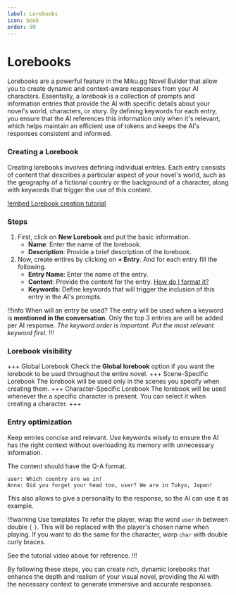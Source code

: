 ```yaml
---
label: Lorebooks
icon: book
order: 99
---
```


# Lorebooks

Lorebooks are a powerful feature in the Miku.gg Novel Builder that allow you to create dynamic and context-aware responses from your AI characters. Essentially, a lorebook is a collection of prompts and information entries that provide the AI with specific details about your novel's world, characters, or story. By defining keywords for each entry, you ensure that the AI references this information only when it's relevant, which helps maintain an efficient use of tokens and keeps the AI's responses consistent and informed.

### Creating a Lorebook

Creating lorebooks involves defining individual entries. Each entry consists of content that describes a particular aspect of your novel's world, such as the geography of a fictional country or the background of a character, along with keywords that trigger the use of this content.

[!embed Lorebook creation tutorial](/assets/novel-builder/tutorial_2.mp4)

### Steps
1. First, click on **New Lorebook** and put the basic information.
   - **Name**: Enter the name of the lorebook.
   - **Description**: Provide a brief description of the lorebook.
2. Now, create entires by clicking on **+ Entry**. And for each entry fill the following.
   - **Entry Name**: Enter the name of the entry.
   - **Content**: Provide the content for the entry. [How do I format it?](#entry-optimization)
   - **Keywords**: Define keywords that will trigger the inclusion of this entry in the AI's prompts.

!!!info When will an entry be used?
The entry will be used when a keyword is **mentioned in the conversation**. Only the top 3 entries are will be added per AI response. *The keyword order is important. Put the most relevant keyword first.*
!!!

### Lorebook visibility

+++ Global Lorebook
   Check the **Global lorebook** option if you want the lorebook to be used throughout the entire novel.
+++ Scene-Specific Lorebook
  The lorebook will be used only in the scenes you specify when creating them.
+++ Character-Specific Lorebook
  The lorebook will be used whenever the a specific character is present. You can select it when creating a character.
+++

### Entry optimization
Keep entries concise and relevant. Use keywords wisely to ensure the AI has the right context without overloading its memory with unnecessary information.

The content should have the Q-A format.
```
user: Which country are we in?
Anna: Did you forget your head too, user? We are in Tokyo, Japan!
```
This also allows to give a personality to the response, so the AI can use it as example.

!!!warning Use templates
To refer the player, wrap the word `user` in between double `{` `}`. This will be replaced with the player's chosen name when playing.
If you want to do the same for the character, warp `char` with double curly braces.

See the tutorial video above for reference.
!!!

By following these steps, you can create rich, dynamic lorebooks that enhance the depth and realism of your visual novel, providing the AI with the necessary context to generate immersive and accurate responses.

